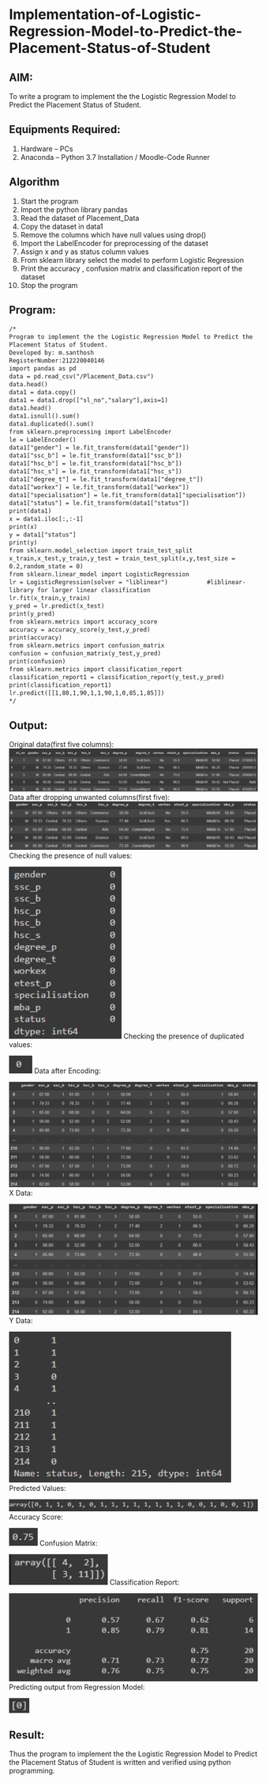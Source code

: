 # Implementation-of-Logistic-Regression-Model-to-Predict-the-Placement-Status-of-Student

## AIM:
To write a program to implement the the Logistic Regression Model to Predict the Placement Status of Student.

## Equipments Required:
1. Hardware – PCs
2. Anaconda – Python 3.7 Installation / Moodle-Code Runner

## Algorithm
1. Start the program
2. Import the python library pandas
3. Read the dataset of Placement_Data
4. Copy the dataset in data1
5. Remove the columns which have null values using drop()
6. Import the LabelEncoder for preprocessing of the dataset
7. Assign x and y as status column values
8. From sklearn library select the model to perform Logistic Regression
9. Print the accuracy , confusion matrix and classification report of the dataset
10. Stop the program

## Program:
```
/*
Program to implement the the Logistic Regression Model to Predict the Placement Status of Student.
Developed by: m.santhosh
RegisterNumber:212220040146
import pandas as pd
data = pd.read_csv("/Placement_Data.csv")
data.head()
data1 = data.copy()
data1 = data1.drop(["sl_no","salary"],axis=1)           
data1.head()
data1.isnull().sum()    
data1.duplicated().sum()
from sklearn.preprocessing import LabelEncoder
le = LabelEncoder()
data1["gender"] = le.fit_transform(data1["gender"])
data1["ssc_b"] = le.fit_transform(data1["ssc_b"])
data1["hsc_b"] = le.fit_transform(data1["hsc_b"])
data1["hsc_s"] = le.fit_transform(data1["hsc_s"])
data1["degree_t"] = le.fit_transform(data1["degree_t"])
data1["workex"] = le.fit_transform(data1["workex"])
data1["specialisation"] = le.fit_transform(data1["specialisation"])
data1["status"] = le.fit_transform(data1["status"])
print(data1)
x = data1.iloc[:,:-1]
print(x)
y = data1["status"]
print(y)
from sklearn.model_selection import train_test_split  
x_train,x_test,y_train,y_test = train_test_split(x,y,test_size = 0.2,random_state = 0)
from sklearn.linear_model import LogisticRegression
lr = LogisticRegression(solver = "liblinear")           #liblinear-library for larger linear classification
lr.fit(x_train,y_train)
y_pred = lr.predict(x_test)
print(y_pred)
from sklearn.metrics import accuracy_score
accuracy = accuracy_score(y_test,y_pred)
print(accuracy)
from sklearn.metrics import confusion_matrix
confusion = confusion_matrix(y_test,y_pred)
print(confusion)
from sklearn.metrics import classification_report
classification_report1 = classification_report(y_test,y_pred)
print(classification_report1)
lr.predict([[1,80,1,90,1,1,90,1,0,85,1,85]])
*/
```

## Output:
Original data(first five columns):
![the Logistic Regression Model to Predict the Placement Status of Student](o1.png)
Data after dropping unwanted columns(first five):
![the Logistic Regression Model to Predict the Placement Status of Student](o2.png)
Checking the presence of null values: 

![the Logistic Regression Model to Predict the Placement Status of Student](o3.png)
Checking the presence of duplicated values: 

![the Logistic Regression Model to Predict the Placement Status of Student](o4.png)
Data after Encoding: 

![the Logistic Regression Model to Predict the Placement Status of Student](o5.png)
X Data: 

![the Logistic Regression Model to Predict the Placement Status of Student](o6.png)
Y Data: 

![the Logistic Regression Model to Predict the Placement Status of Student](o7.png)
Predicted Values: 

![the Logistic Regression Model to Predict the Placement Status of Student](o8.png)
Accuracy Score: 

![the Logistic Regression Model to Predict the Placement Status of Student](o9.png)
Confusion Matrix: 

![the Logistic Regression Model to Predict the Placement Status of Student](o10.png)
Classification Report: 

![the Logistic Regression Model to Predict the Placement Status of Student](o11.png)
Predicting output from Regression Model: 

![the Logistic Regression Model to Predict the Placement Status of Student](o12.png)

## Result:
Thus the program to implement the the Logistic Regression Model to Predict the Placement Status of Student is written and verified using python programming.
